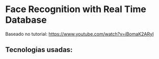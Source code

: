 # Face Recognition with Real Time Database
Baseado no tutorial: https://www.youtube.com/watch?v=iBomaK2ARyI

## Tecnologias usadas:
